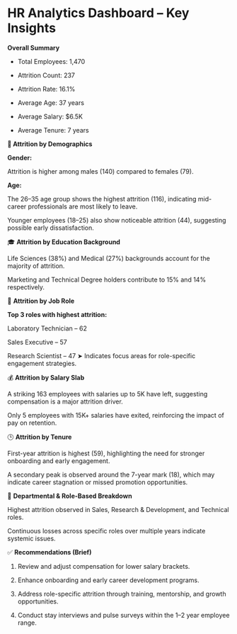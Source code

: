 # HR Analytics Dashboard – Key Insights

**Overall Summary**

* Total Employees: 1,470

* Attrition Count: 237

* Attrition Rate: 16.1%

* Average Age: 37 years

* Average Salary: $6.5K

* Average Tenure: 7 years

**👤 Attrition by Demographics**

**Gender:**

Attrition is higher among males (140) compared to females (79).

**Age:**

The 26–35 age group shows the highest attrition (116), indicating mid-career professionals are most likely to leave.

Younger employees (18–25) also show noticeable attrition (44), suggesting possible early dissatisfaction.

🎓 **Attrition by Education Background**

Life Sciences (38%) and Medical (27%) backgrounds account for the majority of attrition.

Marketing and Technical Degree holders contribute to 15% and 14% respectively.

💼 **Attrition by Job Role**

**Top 3 roles with highest attrition:**

Laboratory Technician – 62

Sales Executive – 57

Research Scientist – 47
➤ Indicates focus areas for role-specific engagement strategies.

💰 **Attrition by Salary Slab**

A striking 163 employees with salaries up to 5K have left, suggesting compensation is a major attrition driver.

Only 5 employees with 15K+ salaries have exited, reinforcing the impact of pay on retention.

🕒 **Attrition by Tenure**

First-year attrition is highest (59), highlighting the need for stronger onboarding and early engagement.

A secondary peak is observed around the 7-year mark (18), which may indicate career stagnation or missed promotion opportunities.

🏢 **Departmental & Role-Based Breakdown**

Highest attrition observed in Sales, Research & Development, and Technical roles.

Continuous losses across specific roles over multiple years indicate systemic issues.

✅ **Recommendations (Brief)**

1. Review and adjust compensation for lower salary brackets.

2. Enhance onboarding and early career development programs.

3. Address role-specific attrition through training, mentorship, and growth opportunities.

4. Conduct stay interviews and pulse surveys within the 1–2 year employee range.

